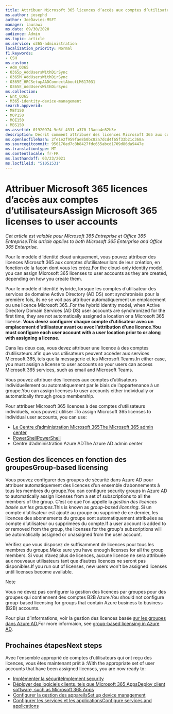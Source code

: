 ```yaml
---
title: Attribuer Microsoft 365 licences d’accès aux comptes d’utilisateurs
ms.author: josephd
author: JoeDavies-MSFT
manager: laurawi
ms.date: 09/30/2020
audience: Admin
ms.topic: article
ms.service: o365-administration
localization_priority: Normal
f1.keywords:
- CSH
ms.custom:
- Adm_O365
- O365p_AddUsersWithDirSync
- O365M_AddUsersWithDirSync
- O365E_HRCSetupAADConnectAboutLM617031
- O365E_AddUsersWithDirSync
ms.collection:
- Ent_O365
- M365-identity-device-management
search.appverid:
- MET150
- MOP150
- MOE150
- MBS150
ms.assetid: 01920974-9e6f-4331-a370-13aea4e82b3e
description: Décrit comment attribuer des licences Microsoft 365 aux comptes d’utilisateurs, individuellement ou en fonction de l’appartenance à un groupe.
ms.openlocfilehash: 2fe1e2f959fae8b0bc82a7dcd4f65f33b21c368a
ms.sourcegitcommit: 956176ed7c8b8427fdc655abcd1709d86da9447e
ms.translationtype: MT
ms.contentlocale: fr-FR
ms.lasthandoff: 03/23/2021
ms.locfileid: "51051531"
---
```

# <a name="assign-microsoft-365-licenses-to-user-accounts"></a><span data-ttu-id="96a92-103">Attribuer Microsoft 365 licences d’accès aux comptes d’utilisateurs</span><span class="sxs-lookup"><span data-stu-id="96a92-103">Assign Microsoft 365 licenses to user accounts</span></span>

<span data-ttu-id="96a92-104">*Cet article est valable pour Microsoft 365 Entreprise et Office 365 Entreprise.*</span><span class="sxs-lookup"><span data-stu-id="96a92-104">*This article applies to both Microsoft 365 Enterprise and Office 365 Enterprise.*</span></span>

<span data-ttu-id="96a92-105">Pour le modèle d’identité cloud uniquement, vous pouvez attribuer des licences Microsoft 365 aux comptes d’utilisateur lors de leur création, en fonction de la façon dont vous les créez.</span><span class="sxs-lookup"><span data-stu-id="96a92-105">For the cloud-only identity model, you can assign Microsoft 365 licenses to user accounts as they are created, depending on how you create them.</span></span>

<span data-ttu-id="96a92-106">Pour le modèle d’identité hybride, lorsque les comptes d’utilisateur des services de domaine Active Directory (AD DS) sont synchronisés pour la première fois, ils ne se voit pas attribuer automatiquement un emplacement ou une licence Microsoft 365..</span><span class="sxs-lookup"><span data-stu-id="96a92-106">For the hybrid identity model, when Active Directory Domain Services (AD DS) user accounts are synchronized for the first time, they are not automatically assigned a location or a Microsoft 365 license.</span></span> <span data-ttu-id="96a92-107">**Vous devez configurer chaque compte d’utilisateur avec un emplacement d’utilisateur avant ou avec l’attribution d’une licence.**</span><span class="sxs-lookup"><span data-stu-id="96a92-107">**You must configure each user account with a user location prior to or along with assigning a license.**</span></span>

<span data-ttu-id="96a92-108">Dans les deux cas, vous devez attribuer une licence à des comptes d’utilisateurs afin que vos utilisateurs peuvent accéder aux services Microsoft 365, tels que la messagerie et les Microsoft Teams.</span><span class="sxs-lookup"><span data-stu-id="96a92-108">In either case, you must assign a license to user accounts so your users can access Microsoft 365 services, such as email and Microsoft Teams.</span></span>

<span data-ttu-id="96a92-109">Vous pouvez attribuer des licences aux comptes d’utilisateurs individuellement ou automatiquement par le biais de l’appartenance à un groupe.</span><span class="sxs-lookup"><span data-stu-id="96a92-109">You can assign licenses to user accounts either individually or automatically through group membership.</span></span>

<span data-ttu-id="96a92-110">Pour attribuer Microsoft 365 licences à des comptes d’utilisateurs individuels, vous pouvez utiliser :</span><span class="sxs-lookup"><span data-stu-id="96a92-110">To assign Microsoft 365 licenses to individual user accounts, you can use:</span></span>

- [<span data-ttu-id="96a92-111">Le Centre d’administration Microsoft 365</span><span class="sxs-lookup"><span data-stu-id="96a92-111">The Microsoft 365 admin center</span></span>](../admin/manage/assign-licenses-to-users.md)
- [<span data-ttu-id="96a92-112">PowerShell</span><span class="sxs-lookup"><span data-stu-id="96a92-112">PowerShell</span></span>](assign-licenses-to-user-accounts-with-microsoft-365-powershell.md)
- <span data-ttu-id="96a92-113">Centre d’administration Azure AD</span><span class="sxs-lookup"><span data-stu-id="96a92-113">The Azure AD admin center</span></span>

## <a name="group-based-licensing"></a><span data-ttu-id="96a92-114">Gestion des licences en fonction des groupes</span><span class="sxs-lookup"><span data-stu-id="96a92-114">Group-based licensing</span></span>

<span data-ttu-id="96a92-115">Vous pouvez configurer des groupes de sécurité dans Azure AD pour attribuer automatiquement des licences d’un ensemble d’abonnements à tous les membres du groupe.</span><span class="sxs-lookup"><span data-stu-id="96a92-115">You can configure security groups in Azure AD to automatically assign licenses from a set of subscriptions to all the members of the group.</span></span> <span data-ttu-id="96a92-116">C’est ce que l’on appelle la *gestion des licences basée sur les groupes*.</span><span class="sxs-lookup"><span data-stu-id="96a92-116">This is known as *group-based licensing*.</span></span> <span data-ttu-id="96a92-117">Si un compte d’utilisateur est ajouté au groupe ou supprimé de ce dernier, les licences des abonnements du groupe sont automatiquement attribuées au compte d’utilisateur ou supprimées du compte.</span><span class="sxs-lookup"><span data-stu-id="96a92-117">If a user account is added to or removed from the group, the licenses for the group's subscriptions will be automatically assigned or unassigned from the user account.</span></span>

<span data-ttu-id="96a92-118">Vérifiez que vous disposez de suffisamment de licences pour tous les membres du groupe.</span><span class="sxs-lookup"><span data-stu-id="96a92-118">Make sure you have enough licenses for all the group members.</span></span> <span data-ttu-id="96a92-119">Si vous n’avez plus de licences, aucune licence ne sera attribuée aux nouveaux utilisateurs tant que d’autres licences ne seront pas disponibles.</span><span class="sxs-lookup"><span data-stu-id="96a92-119">If you run out of licenses, new users won't be assigned licenses until licenses become available.</span></span>

>[!Note]
><span data-ttu-id="96a92-120">Vous ne devez pas configurer la gestion des licences par groupes pour des groupes qui contiennent des comptes B2B Azure.</span><span class="sxs-lookup"><span data-stu-id="96a92-120">You should not configure group-based licensing for groups that contain Azure business to business (B2B) accounts.</span></span>
>

<span data-ttu-id="96a92-121">Pour plus d’informations, voir la gestion des licences basée [sur les groupes dans Azure AD.](/azure/active-directory/fundamentals/active-directory-licensing-whatis-azure-portal)</span><span class="sxs-lookup"><span data-stu-id="96a92-121">For more informaion, see [group-based licensing in Azure AD](/azure/active-directory/fundamentals/active-directory-licensing-whatis-azure-portal).</span></span>

## <a name="next-steps"></a><span data-ttu-id="96a92-122">Prochaines étapes</span><span class="sxs-lookup"><span data-stu-id="96a92-122">Next steps</span></span>

<span data-ttu-id="96a92-123">Avec l’ensemble approprié de comptes d’utilisateurs qui ont reçu des licences, vous êtes maintenant prêt à :</span><span class="sxs-lookup"><span data-stu-id="96a92-123">With the appropriate set of user accounts that have been assigned licenses, you are now ready to:</span></span>

- [<span data-ttu-id="96a92-124">Implémenter la sécurité</span><span class="sxs-lookup"><span data-stu-id="96a92-124">Implement security</span></span>](../security/defender-365-security/security-roadmap.md)
- [<span data-ttu-id="96a92-125">Déployer des logiciels clients, tels que Microsoft 365 Apps</span><span class="sxs-lookup"><span data-stu-id="96a92-125">Deploy client software, such as Microsoft 365 Apps</span></span>](/DeployOffice/deployment-guide-microsoft-365-apps)
- [<span data-ttu-id="96a92-126">Configurer la gestion des appareils</span><span class="sxs-lookup"><span data-stu-id="96a92-126">Set up device management</span></span>](device-management-roadmap-microsoft-365.md)
- [<span data-ttu-id="96a92-127">Configurer les services et les applications</span><span class="sxs-lookup"><span data-stu-id="96a92-127">Configure services and applications</span></span>](configure-services-and-applications.md)